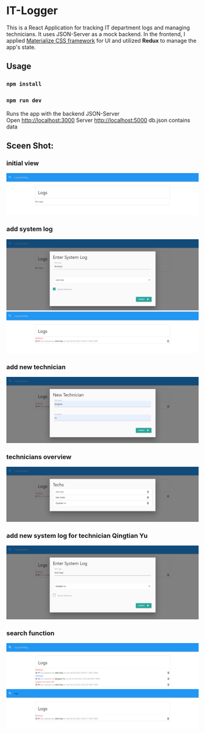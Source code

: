# IT-Logger

This is a React Application for tracking IT department logs and managing technicians. It uses JSON-Server as a mock backend. In the frontend, I applied [Materialize CSS framework](https://materializecss.com/) for UI and utilized **Redux** to manage the app's state.

## Usage

### `npm install`

### `npm run dev`

Runs the app with the backend JSON-Server<br>
Open [http://localhost:3000](http://localhost:3000)
Server [http://localhost:5000](http://localhost:5000)
db.json contains data

## Sceen Shot: <br />

### initial view

![](/images/1.png)

### add system log

![](/images/2.png)
![](/images/3.png)

### add new technician

![](/images/4.png)

### technicians overview

![](/images/5.png)

### add new system log for technician Qingtian Yu

![](/images/6.png)

### search function

![](/images/7.png)
![](/images/8.png)
